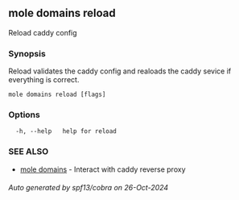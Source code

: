 ## mole domains reload

Reload caddy config

### Synopsis

Reload validates the caddy config
	and realoads the caddy sevice if everything is correct.

```
mole domains reload [flags]
```

### Options

```
  -h, --help   help for reload
```

### SEE ALSO

* [mole domains](mole_domains.md)	 - Interact with caddy reverse proxy

###### Auto generated by spf13/cobra on 26-Oct-2024
